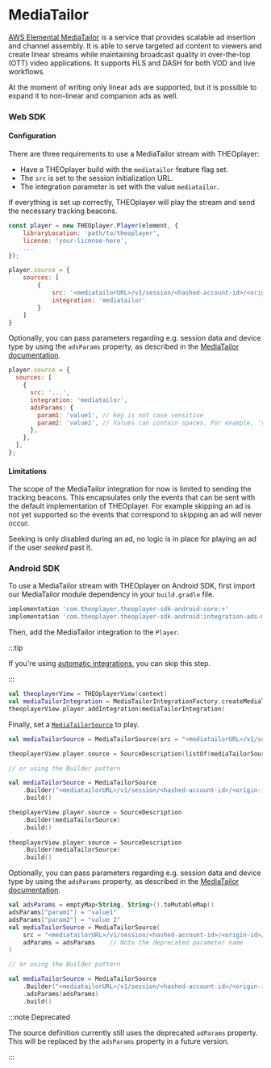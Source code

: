 # MediaTailor

[AWS Elemental MediaTailor](https://docs.aws.amazon.com/mediatailor/index.html) is a service that provides scalable ad insertion and channel assembly. It is able to serve targeted ad content to viewers and create linear streams while maintaining broadcast quality in over-the-top (OTT) video applications. It supports HLS and DASH for both VOD and live workflows.

At the moment of writing only linear ads are supported, but it is possible to expand it to non-linear and companion ads as well.

### Web SDK

#### Configuration

There are three requirements to use a MediaTailor stream with THEOplayer:

- Have a THEOplayer build with the `mediatailor` feature flag set.
- The `src` is set to the session initialization URL.
- The integration parameter is set with the value `mediatailor`.

If everything is set up correctly, THEOplayer will play the stream and send the necessary tracking beacons.

```js
const player = new THEOplayer.Player(element, {
    libraryLocation: 'path/to/theoplayer',
    license: 'your-license-here',
    ...
});

player.source = {
    sources: [
        {
            src: '<mediatailorURL>/v1/session/<hashed-account-id>/<origin-id>/<asset-id>',
            integration: 'mediatailor'
        }
    ]
}
```

Optionally, you can pass parameters regarding e.g. session data and device type by using the `adsParams` property, as
described in the [MediaTailor documentation](https://docs.aws.amazon.com/mediatailor/latest/ug/ad-reporting-client-side.html#ad-reporting-client-side-enabling).

```js
player.source = {
  sources: [
    {
      src: '...',
      integration: 'mediatailor',
      adsParams: {
        param1: 'value1', // key is not case sensitive
        param2: 'value2', // Values can contain spaces. For example, 'value 2' is an allowed value.
      },
    },
  ],
};
```

#### Limitations

The scope of the MediaTailor integration for now is limited to sending the tracking beacons. This encapsulates only the events that can be sent with the default implementation of THEOplayer. For example skipping an ad is not yet supported so the events that correspond to skipping an ad will never occur.

Seeking is only disabled during an ad, no logic is in place for playing an ad if the user _seeked_ past it.

### Android SDK

To use a MediaTailor stream with THEOplayer on Android SDK, first import our MediaTailor module dependency in your `build.gradle` file.

```groovy
implementation 'com.theoplayer.theoplayer-sdk-android:core:+'
implementation 'com.theoplayer.theoplayer-sdk-android:integration-ads-mediatailor:+' // add MediaTailor dependency
```

Then, add the MediaTailor integration to the `Player`.

:::tip

If you're using [automatic integrations](../../getting-started/01-sdks/02-android/01-features.md#adding-integrations-automatically), you can skip this step.

:::

```kotlin
val theoplayerView = THEOplayerView(context)
val mediaTailorIntegration = MediaTailorIntegrationFactory.createMediaTailorIntegration(theoPlayerView);
theoplayerView.player.addIntegration(mediaTailorIntegration)
```

Finally, set a [`MediaTailorSource`](pathname:///theoplayer/v9/api-reference/android/com/theoplayer/android/api/source/mediatailor/MediaTailorSource.html) to play.

```kotlin
val mediaTailorSource = MediaTailorSource(src = "<mediatailorURL>/v1/session/<hashed-account-id>/<origin-id>/<asset-id>")

theoplayerView.player.source = SourceDescription(listOf(mediaTailorSource))

// or using the Builder pattern

val mediaTailorSource = MediaTailorSource
    .Builder("<mediatailorURL>/v1/session/<hashed-account-id>/<origin-id>/<asset-id>")
    .build()

theoplayerView.player.source = SourceDescription
    .Builder(mediaTailorSource)
    .build()
    
theoplayerView.player.source = SourceDescription
    .Builder(mediaTailorSource)
    .build() 
```

Optionally, you can pass parameters regarding e.g. session data and device type by using the `adsParams` property, as
described in the [MediaTailor documentation](https://docs.aws.amazon.com/mediatailor/latest/ug/ad-reporting-client-side.html#ad-reporting-client-side-enabling).

```kotlin
val adsParams = emptyMap<String, String>().toMutableMap()
adsParams["param1"] = "value1"
adsParams["param2"] = "value 2"
val mediaTailorSource = MediaTailorSource(
    src = "<mediatailorURL>/v1/session/<hashed-account-id>/<origin-id>/<asset-id>",
    adParams = adsParams    // Note the deprecated parameter name
)

// or using the Builder pattern

val mediaTailorSource = MediaTailorSource
    .Builder("<mediatailorURL>/v1/session/<hashed-account-id>/<origin-id>/<asset-id>")
    .adsParams(adsParams)
    .build()
```

:::note Deprecated

The source definition currently still uses the deprecated `adParams` property. This will be
replaced by the `adsParams` property in a future version.

:::
